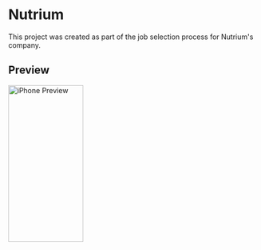 # Nutrium
This project was created as part of the job selection process for Nutrium's company.

## Preview
<img src="https://raw.githubusercontent.com/XIceQueenX/Nutrium_APP/main/Nutrium/demo.gif" alt="iPhone Preview" width="150" height="315">

